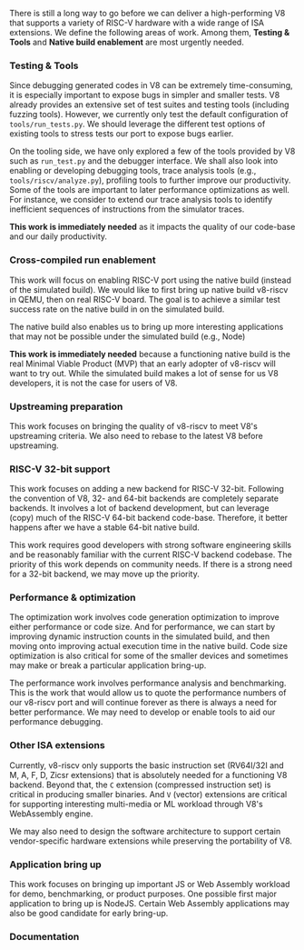 There is still a long way to go before we can deliver a high-performing V8 that supports a variety of RISC-V hardware with a wide range of ISA extensions. We define the following areas of work. Among them, **Testing & Tools** and **Native build enablement** are most urgently needed.

### Testing & Tools

Since debugging generated codes in V8 can be extremely time-consuming, it is especially important to expose bugs in simpler and smaller tests. V8 already provides an extensive set of test suites and testing tools (including fuzzing tools). However, we currently only test the default configuration of `tools/run_tests.py`. We should leverage the different test options of existing tools to stress tests our port to expose bugs earlier. 

On the tooling side, we have only explored a few of the tools provided by V8 such as `run_test.py` and the debugger interface. We shall also look into enabling or developing debugging tools, trace analysis tools (e.g., `tools/riscv/analyze.py`), profiling tools to further improve our productivity. Some of the tools are important to later performance optimizations as well. For instance, we consider to extend our trace analysis tools to identify inefficient sequences of instructions from the simulator traces. 

**This work is immediately needed** as it impacts the quality of our code-base and our daily productivity.

### Cross-compiled run enablement

This work will focus on enabling RISC-V port using the native build (instead of the simulated build). We would like to first bring up native build v8-riscv in QEMU, then on real RISC-V board. The goal is to achieve a similar test success rate on the native build in on the simulated build.

The native build also enables us to bring up more interesting applications that may not be possible under the simulated build (e.g., Node)

**This work is immediately needed** because a functioning native build is the real Minimal Viable Product (MVP) that an early adopter of v8-riscv will want to try out. While the simulated build makes a lot of sense for us V8 developers, it is not the case for users of V8.

### Upstreaming preparation

This work focuses on bringing the quality of v8-riscv to meet V8's upstreaming criteria. We also need to rebase to the latest V8 before upstreaming.

### RISC-V 32-bit support

This work focuses on adding a new backend for RISC-V 32-bit. Following the convention of V8, 32- and 64-bit backends are completely separate backends. It involves a lot of backend development, but can leverage (copy) much of the RISC-V 64-bit backend code-base. Therefore, it better happens after we have a stable 64-bit native build. 

This work requires good developers with strong software engineering skills and be reasonably familiar with the current RISC-V backend codebase. The priority of this work depends on community needs. If there is a strong need for a 32-bit backend, we may move up the priority. 

### Performance & optimization

The optimization work involves code generation optimization to improve either performance or code size. And for performance, we can start by improving dynamic instruction counts in the simulated build, and then moving onto improving actual execution time in the native build. Code size optimization is also critical for some of the smaller devices and sometimes may make or break a particular application bring-up.

The performance work involves performance analysis and benchmarking. This is the work that would allow us to quote the performance numbers of our v8-riscv port and will continue forever as there is always a need for better performance. We may need to develop or enable tools to aid our performance debugging.

### Other ISA extensions

Currently, v8-riscv only supports the basic instruction set (RV64I/32I and M, A, F, D, Zicsr extensions) that is absolutely needed for a functioning V8 backend. Beyond that, the `C` extension (compressed instruction set) is critical in producing smaller binaries. And `V` (vector) extensions are critical for supporting interesting multi-media or ML workload through V8's WebAssembly engine.

We may also need to design the software architecture to support certain vendor-specific hardware extensions while preserving the portability of V8.

### Application bring up

This work focuses on bringing up important JS or Web Assembly workload for demo, benchmarking, or product purposes. One possible first major application to bring up is NodeJS. Certain Web Assembly applications may also be good candidate for early bring-up.

### Documentation


